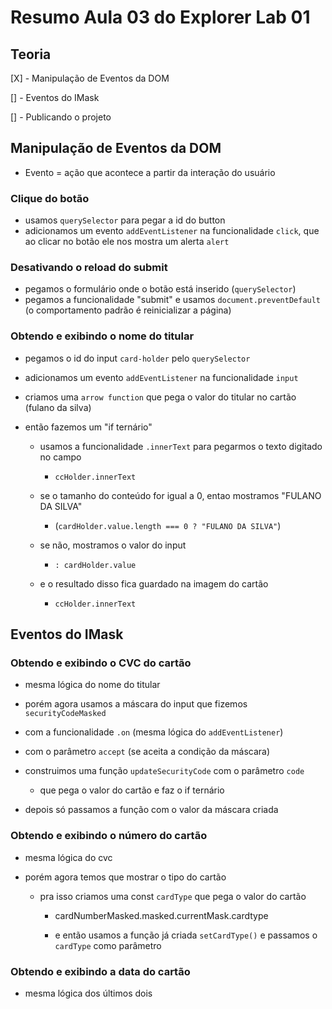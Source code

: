 # Resumo Aula 03 do Explorer Lab 01

## Teoria

[X] - Manipulação de Eventos da DOM

[] - Eventos do IMask

[] - Publicando o projeto

## Manipulação de Eventos da DOM

- Evento = ação que acontece a partir da interação do usuário

### Clique do botão

- usamos `querySelector` para pegar a id do button
- adicionamos um evento `addEventListener` na funcionalidade `click`, que ao clicar no botão ele nos mostra um alerta `alert`

### Desativando o reload do submit

- pegamos o formulário onde o botão está inserido (`querySelector`)
- pegamos a funcionalidade "submit" e usamos `document.preventDefault` (o comportamento padrão é reinicializar a página)

### Obtendo e exibindo o nome do titular

- pegamos o id do input `card-holder` pelo `querySelector`
- adicionamos um evento `addEventListener` na funcionalidade `input`
- criamos uma `arrow function` que pega o valor do titular no cartão (fulano da silva)
- então fazemos um "if ternário"

  - usamos a funcionalidade `.innerText` para pegarmos o texto digitado no campo

    - `ccHolder.innerText`

  - se o tamanho do conteúdo for igual a 0, entao mostramos "FULANO DA SILVA"

    - (`cardHolder.value.length === 0 ? "FULANO DA SILVA"`)

  - se não, mostramos o valor do input

    - `: cardHolder.value`

  - e o resultado disso fica guardado na imagem do cartão

    - `ccHolder.innerText`

## Eventos do IMask

### Obtendo e exibindo o CVC do cartão

- mesma lógica do nome do titular
- porém agora usamos a máscara do input que fizemos `securityCodeMasked`
- com a funcionalidade `.on` (mesma lógica do `addEventListener`)
- com o parâmetro `accept` (se aceita a condição da máscara)

- construimos uma função `updateSecurityCode` com o parâmetro `code`

  - que pega o valor do cartão e faz o if ternário

- depois só passamos a função com o valor da máscara criada

### Obtendo e exibindo o número do cartão

- mesma lógica do cvc

- porém agora temos que mostrar o tipo do cartão

  - pra isso criamos uma const `cardType` que pega o valor do cartão

    - cardNumberMasked.masked.currentMask.cardtype

    - e então usamos a função já criada `setCardType()` e passamos o `cardType` como parâmetro

### Obtendo e exibindo a data do cartão

- mesma lógica dos últimos dois
